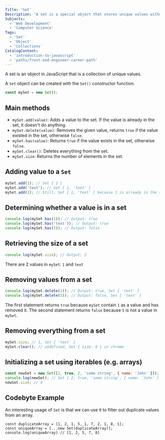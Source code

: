 ```yaml
---
Title: 'Set'
Description: 'A set is a special object that stores unique values without a key.'
Subjects:
  - 'Web Development'
  - 'Computer Science'
Tags:
  - 'Set'
  - 'Object'
  - 'Collections'
CatalogContent:
  - 'introduction-to-javascript'
  - 'paths/front-end-engineer-career-path'
---
```


A set is an object in JavaScript that is a collection of unique values.

A `Set` object can be created with the `Set()` constructor function.

```js
const mySet = new Set();
```

## Main methods

- `mySet.add(value)`: Adds a value to the set. If the value is already in the set, it doesn't do anything.
- `mySet.delete(value)`: Removes the given value, returns `true` if the value existed in the set, otherwise `false`.
- `mySet.has(value)`: Returns `true` if the value exists in the set, otherwise `false`.
- `mySet.clear()`: Deletes everything from the set.
- `mySet.size`: Returns the number of elements in the set.

## Adding value to a `Set`

```js
mySet.add(1); // Set { 1 }
mySet.add('text'); // Set { 1, 'text' }
mySet.add(1); // Still, Set { 1, 'text' } because 1 is already in the set
```

## Determining whether a value is in a set

```js
console.log(mySet.has(1)); // Output: true
console.log(mySet.has('text')); // Output: true
console.log(mySet.has(5)); // Output: false
```

## Retrieving the size of a set

```js
console.log(mySet.size); // Output: 2
```

There are 2 values in `mySet`: `1` and `text`

## Removing values from a set

```js
console.log(mySet.delete(1)); // Output: true, Set { 'text' }
console.log(mySet.delete(5)); // Output: false, Set { 'text' }
```

The first statement returns `true` because `mySet` contain `1` as a value and has removed it.
The second statement returns `false` because `5` is not a value in `mySet`.

## Removing everything from a set

```js
mySet.size; // 1, Set { 'text' }
mySet.clear(); // undefined, Set { size: 0 } in chrome
```

## Initializing a set using iterables (e.g. arrays)

```js
const newSet = new Set([2, true, 2, 'some string', { name: 'John' }]);
console.log(newSet); // Set { 2, true, 'some string', { name: 'John' } }
newSet.size; // 4
```

## Codebyte Example

An interesting usage of `Set` is that we can use it to filter out duplicate values from an array.

```codebyte/js
const duplicateArray = [1, 2, 1, 5, 1, 7, 2, 1, 8, 1];
const uniqueArray = [...new Set(duplicateArray)];
console.log(uniqueArray) // [1, 2, 5, 7, 8]
```
